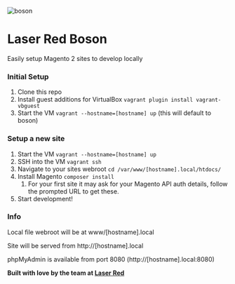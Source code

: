 ![boson](https://i.imgur.com/J17L54O.jpg)
# Laser Red Boson
Easily setup Magento 2 sites to develop locally

### Initial Setup

1. Clone this repo
2. Install guest additions for VirtualBox `vagrant plugin install vagrant-vbguest`
3. Start the VM `vagrant --hostname=[hostname] up` (this will default to boson)

### Setup a new site

1. Start the VM `vagrant --hostname=[hostname] up`
2. SSH into the VM `vagrant ssh`
3. Navigate to your sites webroot `cd /var/www/[hostname].local/htdocs/`
4. Install Magento `composer install`
   1. For your first site it may ask for your Magento API auth details, follow the prompted URL to get these.
5. Start development!

### Info

Local file webroot will be at www/[hostname].local

Site will be served from http://[hostname].local

phpMyAdmin is available from port 8080 (http://[hostname].local:8080)

**Built with love by the team at [Laser Red](https://laser.red)**